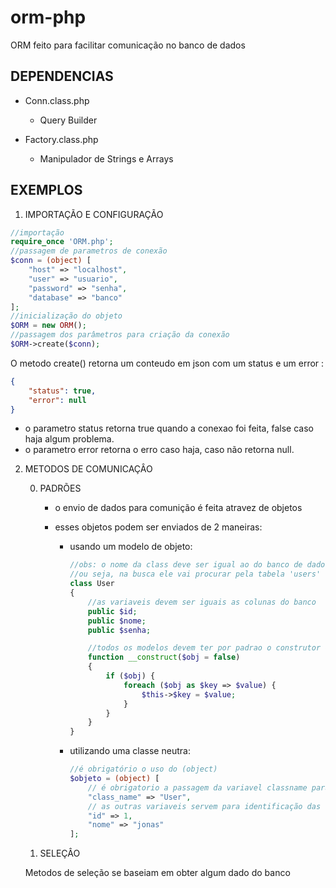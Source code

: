# orm-php

ORM feito para facilitar comunicação no banco de dados

## DEPENDENCIAS

-   Conn.class.php
    -   Query Builder
-   Factory.class.php

    -   Manipulador de Strings e Arrays

## EXEMPLOS

1. IMPORTAÇÃO E CONFIGURAÇÃO

```php
//importação
require_once 'ORM.php';
//passagem de parametros de conexão
$conn = (object) [
    "host" => "localhost",
    "user" => "usuario",
    "password" => "senha",
    "database" => "banco"
];
//inicialização do objeto
$ORM = new ORM();
//passagem dos parâmetros para criação da conexão
$ORM->create($conn);
```

O metodo create() retorna um conteudo em json com um status e um error :

```json
{
    "status": true,
    "error": null
}
```

-   o parametro status retorna true quando a conexao foi feita, false caso haja algum problema.
-   o parametro error retorna o erro caso haja, caso não retorna null.

2. METODOS DE COMUNICAÇÂO

    0. PADRÕES

        - o envio de dados para comunição é feita atravez de objetos
        - esses objetos podem ser enviados de 2 maneiras:

            - usando um modelo de objeto:

                ```php
                //obs: o nome da class deve ser igual ao do banco de dados no singular
                //ou seja, na busca ele vai procurar pela tabela 'users'
                class User
                {
                    //as variaveis devem ser iguais as colunas do banco
                    public $id;
                    public $nome;
                    public $senha;

                    //todos os modelos devem ter por padrao o construtor dessa maneira
                    function __construct($obj = false)
                    {
                        if ($obj) {
                            foreach ($obj as $key => $value) {
                                $this->$key = $value;
                            }
                        }
                    }
                }
                ```

            - utilizando uma classe neutra:
                ```php
                //é obrigatório o uso do (object)
                $objeto = (object) [
                    // é obrigatorio a passagem da variavel classname para identificação da tabela
                    "class_name" => "User",
                    // as outras variaveis servem para identificação das colunas
                    "id" => 1,
                    "nome" => "jonas"
                ];
                ```

    1. SELEÇÂO

    Metodos de seleção se baseiam em obter algum dado do banco
